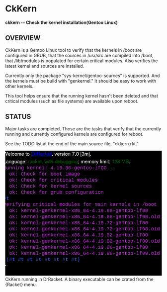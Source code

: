 # CkKern

**ckkern -- Check the kernel installation(Gentoo Linux)**


## OVERVIEW

CkKern is a Gentoo Linux tool to verify that the kernels in /boot are configured in GRUB, that the sources in /usr/src 
are compiled into /boot, that /lib/modules is populated for certain critical modules. 
Also verifies the latest kernel and sources are installed. 

Currently only the package "sys-kernel/gentoo-sources" is supported. And the kernels must be build with "genkernel."
It should be easy to work with other kernels.

This tool helps ensure that the running kernel hasn't been deleted and that critical modules (such as file systems) are available upon reboot.

## STATUS

Major tasks are completed.  Those are the tasks that verify that the currently running and currently configured kernels are configured for reboot.

See the TODO list at the end of the main source file, "ckkern.rkt."

![Screenshot](doc/Screenshot%20at%202019-12-13%2005-33-41.png)\
CkKern running in DrRacket. A binary executable can be crated from the {Racket} menu.

